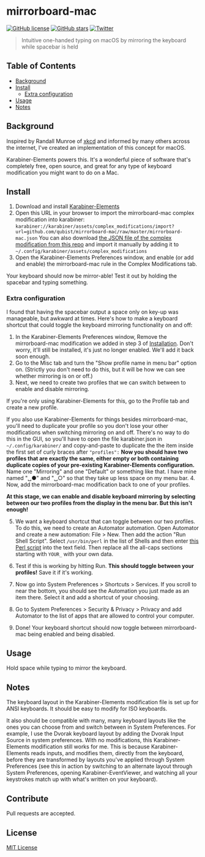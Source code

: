 # mirrorboard-mac

[![GitHub license](https://img.shields.io/github/license/qubist/mirrorboard-mac.svg)](https://github.com/qubist/mirrorboard-mac/blob/master/LICENSE)
[![GitHub stars](https://img.shields.io/github/stars/qubist/mirrorboard-mac.svg)](https://github.com/qubist/mirrorboard-mac/stargazers)
[![Twitter](https://img.shields.io/twitter/url/https/github.com/qubist/mirrorboard-mac.svg?style=social)](https://twitter.com/intent/tweet?text=Wow:&url=https%3A%2F%2Fgithub.com%2Fqubist%2Fmirrorboard-mac)

> Intuitive one-handed typing on macOS by mirroring the keyboard while spacebar is held

## Table of Contents

* [Background](#background)
* [Install](#install)
  * [Extra configuration](#extra-configuration)
* [Usage](#usage)
* [Notes](#notes)

## Background
Inspired by Randall Munroe of [xkcd](https://xkcd.com) and informed by many others across the internet, I've created an implementation of this concept for macOS.

Karabiner-Elements powers this. It's a wonderful piece of software that's completely free, open source, and great for any type of keyboard modification you might want to do on a Mac.

## Install
1. Download and install [Karabiner-Elements](https://pqrs.org/osx/karabiner/)
2. Open this URL in your browser to import the mirrorboard-mac complex modification into karabiner: `karabiner://karabiner/assets/complex_modifications/import?url=github.com/qubist/mirrorboard-mac/raw/master/mirrorboard-mac.json`
 You can also download [the JSON file of the complex modification from this repo](mirrorboard-mac.json) and import it manually by adding it to `~/.config/karabiner/assets/complex_modifications`
3. Open the Karabiner-Elements Preferences window, and enable (or add and enable) the mirrorboard-mac rule in the Complex Modifications tab.

Your keyboard should now be mirror-able! Test it out by holding the spacebar and typing something.

### Extra configuration

I found that having the spacebar output a space only on key-up was manageable, but awkward at times. Here's how to make a keyboard shortcut that could toggle the keyboard mirroring functionality on and off:

1. In the Karabiner-Elements Preferences window, Remove the mirrorboard-mac modification we added in step 3 of [Installation](#installation). Don't worry, it'll still be installed, it's just no longer enabled. We'll add it back soon enough.
2. Go to the Misc tab and turn the "Show profile name in menu bar" option on. (Strictly you don't need to do this, but it will be how we can see whether mirroring is on or off.)
3. Next, we need to create two profiles that we can switch between to enable and disable mirroring.

 If you're only using Karabiner-Elements for this, go to the Profile tab and create a new profile.

 If you also use Karabiner-Elements for things besides mirrorboard-mac, you'll need to duplicate your profile so you don't lose your other modifications when switching mirroring on and off. There's no way to do this in the GUI, so you'll have to open the file karabiner.json in `~/.config/karabiner/` and copy-and-paste to duplicate the the item inside the first set of curly braces after `"profiles":` **Now you should have two profiles that are exactly the same, either empty or both containing duplicate copies of your pre-existing Karabiner-Elements configuration.** Name one "Mirroring" and one "Default" or something like that. I have mine named "␣●" and "␣○" so that they take up less space on my menu bar.
4. Now, add the mirrorboard-mac modification back to one of your profiles.

 **At this stage, we can enable and disable keyboard mirroring by selecting between our two profiles from the display in the menu bar. But this isn't enough!**

5. We want a keyboard shortcut that can toggle between our two profiles. To do this, we need to create an Automator automation. Open Automator and create a new automation: File &gt; New. Then add the action "Run Shell Script". Select `/usr/bin/perl` in the list of Shells and then enter [this Perl script](toggle_profiles.pl) into the text field. Then replace all the all-caps sections starting with `YOUR_` with your own data.

6. Test if this is working by hitting Run. **This should toggle between your profiles!** Save it if it's working.

7. Now go into System Preferences &gt; Shortcuts &gt; Services. If you scroll to near the bottom, you should see the Automation you just made as an item there. Select it and add a shortcut of your choosing.

8. Go to System Preferences &gt; Security & Privacy &gt; Privacy and add Automator to the list of apps that are allowed to control your computer.

9. Done! Your keyboard shortcut should now toggle between mirrorboard-mac being enabled and being disabled.

## Usage

Hold space while typing to mirror the keyboard.

## Notes

The keyboard layout in the Karabiner-Elements modification file is set up for ANSI keyboards. It should be easy to modify for ISO keyboards.

It also should be compatible with many, many keyboard layouts like the ones you can choose from and switch between in System Preferences. For example, I use the Dvorak keyboard layout by adding the Dvorak Input Source in system preferences. With no modifications, this Karabiner-Elements modification still works for me. This is because Karabiner-Elements reads inputs, and modifies them, directly from the keyboard, before they are transformed by layouts you've applied through System Preferences (see this in action by switching to an alternate layout through System Preferences, opening Karabiner-EventViewer, and watching all your keystrokes match up with what's written on your keyboard).

## Contribute 

Pull requests are accepted.

## License

[MIT License](/LICENSE)
